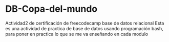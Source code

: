 # DB-Copa-del-mundo
Actividad2 de certificación de freecodecamp base de datos relacional
Esta es una actividad de practica de base de datos usando programación bash, para poner en practica lo que se me va enseñando en cada modulo
